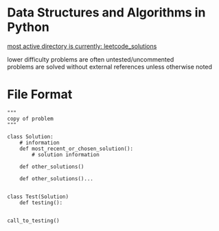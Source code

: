 # Data Structures and Algorithms in Python

[most active directory is currently: leetcode_solutions](https://github.com/scott-sattler/DSA-python/tree/main/leetcode_solutions) <br>

lower difficulty problems are often untested/uncommented <br>
problems are solved without external references unless otherwise noted


# File Format

    """
    copy of problem
    """
    
    class Solution:
        # information
        def most_recent_or_chosen_solution():
            # solution information
        
        def other_solutions()
        
        def other_solutions()...
        
    
    class Test(Solution)
        def testing():
        
    
    call_to_testing()
